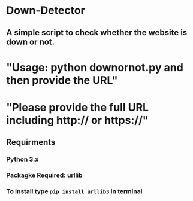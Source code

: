 # Down-Detector
## A simple script to check whether the website is down or not.
# "Usage: python downornot.py and then provide the URL"

# "Please provide the full URL including http:// or https://"


## Requirments
### Python 3.x
### Packagke Required: urllib 
### To install type ```pip install urllib3``` in terminal
